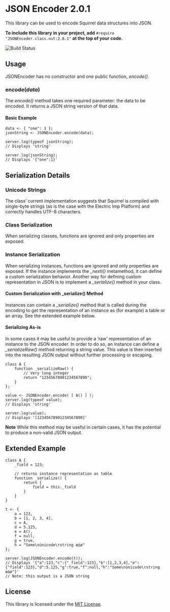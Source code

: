 # JSON Encoder 2.0.1 #

This library can be used to encode Squirrel data structures into JSON.

**To include this library in your project, add** `#require "JSONEncoder.class.nut:2.0.1"` **at the top of your code.**

![Build Status](https://cse-ci.electricimp.com/app/rest/builds/buildType:(id:JSONEncoder_BuildAndTest)/statusIcon)

## Usage ##

JSONEncoder has no constructor and one public function, *encode()*.

### encode(*data*) ###

The *encode()* method takes one required parameter: the data to be encoded. It returns a JSON string version of that data.

#### Basic Example ####

```squirrel
data <- { "one": 1 };
jsonString <- JSONEncoder.encode(data);

server.log(typeof jsonString);
// Displays 'string'

server.log(jsonString);
// Displays '{"one":1}'
```

## Serialization Details ##

### Unicode Strings ###

The class’ current implementation suggests that Squirrel is compiled with single-byte strings (as is the case with the Electric Imp Platform) and correctly handles UTF-8 characters.

### Class Serialization ###

When serializing classes, functions are ignored and only properties are exposed.

### Instance Serialization ###

When serializing instances, functions are ignored and only properties are exposed. If the instance implements the *_nexti()* metamethod, it can define a custom serialization behavior. Another way for defining custom representation in JSON is to implement a *_serialize()* method in your class.

#### Custom Serialization with \_serialize() Method ###

Instances can contain a *_serialize()* method that is called during the encoding to get the representation of an instance as (for example) a table or an array. See the extended example below.

#### Serializing As-is ###

In some cases it may be useful to provide a ‘raw’ representation of an instance to the JSON encoder. In order to do so, an instance can define a *_serializeRaw()* method returning a string value. This value is then inserted into the resulting JSON output without further processing or escaping.

```squirrel
class A {
    function _serializeRaw() {
        // Very long integer
        return "12345678901234567890";
    }
};

value <- JSONEncoder.encode( [ A() ] );
server.log(typeof value);
// Displays 'string'

server.log(value);
// Displays '[12345678901234567890]'
```

**Note** While this method may be useful in certain cases, it has the potential to produce a non-valid JSON output.

## Extended Example ##

```squirrel
class A {
    _field = 123;

    // returns instance representation as table
    function _serialize() {
        return {
            field = this._field
        }
    }
}

t <- {
    a = 123,
    b = [1, 2, 3, 4],
    c = A,
    d = 5.125,
    e = A(),
    f = null,
    g = true,
    h = "Some\nùnicode\rstring ø∆ø"
};

server.log(JSONEncoder.encode(t));
// Displays '{"a":123,"c":{"_field":123},"b":[1,2,3,4],"e":{"field":123},"d":5.125,"g":true,"f":null,"h":"Some\nùnicode\rstring ø∆ø"}'
// Note: this output is a JSON string
```

## License ##

This library is licensed under the [MIT License](LICENSE).
